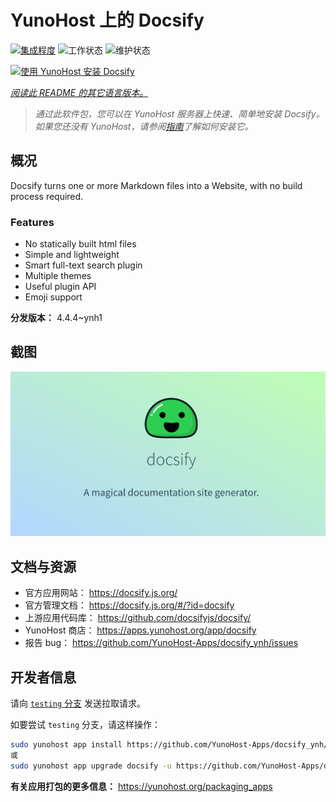 <!--
注意：此 README 由 <https://github.com/YunoHost/apps/tree/master/tools/readme_generator> 自动生成
请勿手动编辑。
-->

# YunoHost 上的 Docsify

[![集成程度](https://dash.yunohost.org/integration/docsify.svg)](https://ci-apps.yunohost.org/ci/apps/docsify/) ![工作状态](https://ci-apps.yunohost.org/ci/badges/docsify.status.svg) ![维护状态](https://ci-apps.yunohost.org/ci/badges/docsify.maintain.svg)

[![使用 YunoHost 安装 Docsify](https://install-app.yunohost.org/install-with-yunohost.svg)](https://install-app.yunohost.org/?app=docsify)

*[阅读此 README 的其它语言版本。](./ALL_README.md)*

> *通过此软件包，您可以在 YunoHost 服务器上快速、简单地安装 Docsify。*  
> *如果您还没有 YunoHost，请参阅[指南](https://yunohost.org/install)了解如何安装它。*

## 概况

Docsify turns one or more Markdown files into a Website, with no build process required.

### Features

- No statically built html files
- Simple and lightweight
- Smart full-text search plugin
- Multiple themes
- Useful plugin API
- Emoji support


**分发版本：** 4.4.4~ynh1

## 截图

![Docsify 的截图](./doc/screenshots/screenshot.png)

## 文档与资源

- 官方应用网站： <https://docsify.js.org/>
- 官方管理文档： <https://docsify.js.org/#/?id=docsify>
- 上游应用代码库： <https://github.com/docsifyjs/docsify/>
- YunoHost 商店： <https://apps.yunohost.org/app/docsify>
- 报告 bug： <https://github.com/YunoHost-Apps/docsify_ynh/issues>

## 开发者信息

请向 [`testing` 分支](https://github.com/YunoHost-Apps/docsify_ynh/tree/testing) 发送拉取请求。

如要尝试 `testing` 分支，请这样操作：

```bash
sudo yunohost app install https://github.com/YunoHost-Apps/docsify_ynh/tree/testing --debug
或
sudo yunohost app upgrade docsify -u https://github.com/YunoHost-Apps/docsify_ynh/tree/testing --debug
```

**有关应用打包的更多信息：** <https://yunohost.org/packaging_apps>

